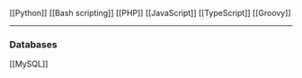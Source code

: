 [[Python]]
[[Bash scripting]]
[[PHP]]
[[JavaScript]]
[[TypeScript]]
[[Groovy]]

--- 
### Databases
[[MySQL]]